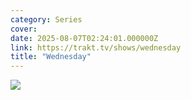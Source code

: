 ```yaml
---
category: Series
cover: 
date: 2025-08-07T02:24:01.000000Z
link: https://trakt.tv/shows/wednesday
title: "Wednesday"
---
```


![](https://walter-r2.trakt.tv/images/shows/000/173/996/fanarts/thumb/078bcef061.jpg)